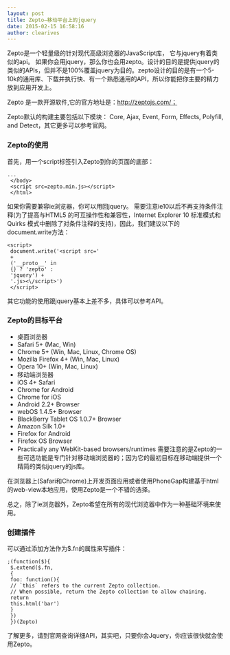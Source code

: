 ```yaml
---
layout: post
title: Zepto—移动平台上的jquery
date: 2015-02-15 16:58:16
author: clearives
---
```

Zepto是一个轻量级的针对现代高级浏览器的JavaScript库， 它与jquery有着类似的api。 如果你会用jquery，那么你也会用zepto。设计的目的是提供jquery的类似的APIs，但并不是100%覆盖jquery为目的。zepto设计的目的是有一个5-10k的通用库、下载并执行快、有一个熟悉通用的API，所以你能把你主要的精力放到应用开发上。
<!--more-->
Zepto 是一款开源软件,它的官方地址是：http://zeptojs.com/；

Zepto默认的构建主要包括以下模块：
Core, Ajax, Event, Form, Effects, Polyfill, and Detect，其它更多可以参考官网。

### Zepto的使用
首先，用一个script标签引入Zepto到你的页面的底部：
```
...
 </body>
 <script src=zepto.min.js></script>
 </html>
```
如果你需要兼容ie浏览器，你可以用回jquery。 需要注意ie10以后不再支持条件注释(为了提高与HTML5 的可互操作性和兼容性，Internet Explorer 10 标准模式和Quirks 模式中删除了对条件注释的支持)，因此，我们建议以下的document.write方法：
```
<script>
 document.write('<script src='
 +
 ('__proto__' in
 {} ? 'zepto' :
 'jquery') +
 '.js><\/script>')
 </script>
```
其它功能的使用跟jquery基本上差不多，具体可以参考API。

### Zepto的目标平台

- 桌面浏览器
- Safari 5+ (Mac, Win)
- Chrome 5+ (Win, Mac, Linux, Chrome OS)
- Mozilla Firefox 4+ (Win, Mac, Linux)
- Opera 10+ (Win, Mac, Linux)
- 移动端浏览器
- iOS 4+ Safari
- Chrome for Android
- Chrome for iOS
- Android 2.2+ Browser
- webOS 1.4.5+ Browser
- BlackBerry Tablet OS 1.0.7+ Browser
- Amazon Silk 1.0+
- Firefox for Android
- Firefox OS Browser
- Practically any WebKit-based browsers/runtimes
需要注意的是Zepto的一些可选功能是专门针对移动端浏览器的；因为它的最初目标在移动端提供一个精简的类似jquery的js库。

在浏览器上(Safari和Chrome)上开发页面应用或者使用PhoneGap构建基于html的web-view本地应用，使用Zepto是一个不错的选择。

总之，除了ie浏览器外，Zepto希望在所有的现代浏览器中作为一种基础环境来使用。

### 创建插件
可以通过添加方法作为$.fn的属性来写插件：
```
;(function($){
 $.extend($.fn,
 {
 foo: function(){
 // `this` refers to the current Zepto collection.
 // When possible, return the Zepto collection to allow chaining.
 return
 this.html('bar')
 }
 })
 })(Zepto)
```
了解更多，请到官网查询详细API，其实吧，只要你会Jquery，你应该很快就会使用Zepto。
